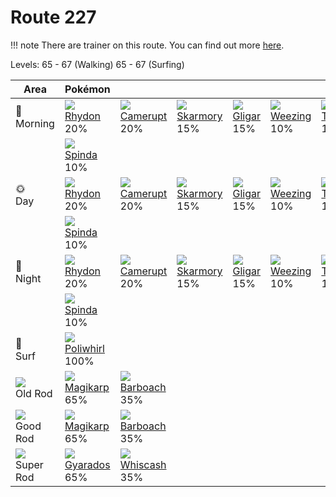 # Route 227

!!! note
    There are trainer on this route. You can find out more [here](../../trainer_changes/route_227/).

Levels: 65 - 67 (Walking) 65 - 67 (Surfing)

Area                         | Pokémon                           | &nbsp;                            | &nbsp;                            | &nbsp;                            | &nbsp;                            | &nbsp;
---                          | ---                               | ---                               | ---                               | ---                               | ---                               | ---
🌅<br>Morning                 | ![][112]<br> [Rhydon]<br> 20%    | ![][323]<br> [Camerupt]<br> 20%  | ![][227]<br> [Skarmory]<br> 15%  | ![][207]<br> [Gligar]<br> 15%    | ![][110]<br> [Weezing]<br> 10%   | ![][324]<br> [Torkoal]<br> 10%
&nbsp;                       | ![][327]<br> [Spinda]<br> 10%
🌞<br>Day                     | ![][112]<br> [Rhydon]<br> 20%    | ![][323]<br> [Camerupt]<br> 20%  | ![][227]<br> [Skarmory]<br> 15%  | ![][207]<br> [Gligar]<br> 15%    | ![][110]<br> [Weezing]<br> 10%   | ![][324]<br> [Torkoal]<br> 10%
&nbsp;                       | ![][327]<br> [Spinda]<br> 10%
🌙<br>Night                   | ![][112]<br> [Rhydon]<br> 20%    | ![][323]<br> [Camerupt]<br> 20%  | ![][227]<br> [Skarmory]<br> 15%  | ![][207]<br> [Gligar]<br> 15%    | ![][110]<br> [Weezing]<br> 10%   | ![][324]<br> [Torkoal]<br> 10%
&nbsp;                       | ![][327]<br> [Spinda]<br> 10%
🌊<br> Surf                   | ![][061]<br> [Poliwhirl]<br> 100%
![][old-rod]<br> Old Rod     | ![][129]<br> [Magikarp]<br> 65%  | ![][339]<br> [Barboach]<br> 35%
![][good-rod]<br> Good Rod   | ![][129]<br> [Magikarp]<br> 65%  | ![][339]<br> [Barboach]<br> 35%
![][super-rod]<br> Super Rod | ![][130]<br> [Gyarados]<br> 65%  | ![][340]<br> [Whiscash]<br> 35%


[Poliwhirl]: ../../pokemon_changes/061/
[Weezing]: ../../pokemon_changes/110/
[Rhydon]: ../../pokemon_changes/112/
[Magikarp]: ../../pokemon_changes/129/
[Gyarados]: ../../pokemon_changes/130/
[Gligar]: ../../pokemon_changes/207/
[Skarmory]: ../../pokemon_changes/227/
[Camerupt]: ../../pokemon_changes/323/
[Torkoal]: ../../pokemon_changes/324/
[Spinda]: ../../pokemon_changes/327/
[Barboach]: ../../pokemon_changes/339/
[Whiscash]: ../../pokemon_changes/340/
[good-rod]: ../img/items/good-rod.png
[old-rod]: ../img/items/old-rod.png
[super-rod]: ../img/items/super-rod.png
[061]: ../img/pokemon/061.png
[110]: ../img/pokemon/110.png
[112]: ../img/pokemon/112.png
[129]: ../img/pokemon/129.png
[130]: ../img/pokemon/130.png
[207]: ../img/pokemon/207.png
[227]: ../img/pokemon/227.png
[323]: ../img/pokemon/323.png
[324]: ../img/pokemon/324.png
[327]: ../img/pokemon/327.png
[339]: ../img/pokemon/339.png
[340]: ../img/pokemon/340.png
